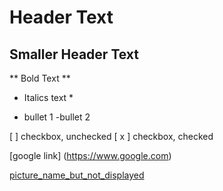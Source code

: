 # Header Text

## Smaller Header Text

** Bold Text **
* Italics text *

- bullet 1
-bullet 2

[   ]  checkbox, unchecked
[ x ]  checkbox, checked

[google link] (https://www.google.com)

[picture_name_but_not_displayed](pictures/git-flow-header.jpeg)